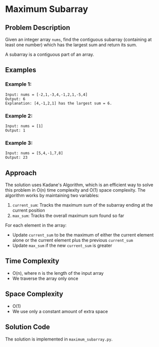 # Maximum Subarray

## Problem Description
Given an integer array `nums`, find the contiguous subarray (containing at least one number) which has the largest sum and return its sum.

A subarray is a contiguous part of an array.

## Examples

### Example 1:
```
Input: nums = [-2,1,-3,4,-1,2,1,-5,4]
Output: 6
Explanation: [4,-1,2,1] has the largest sum = 6.
```

### Example 2:
```
Input: nums = [1]
Output: 1
```

### Example 3:
```
Input: nums = [5,4,-1,7,8]
Output: 23
```

## Approach
The solution uses Kadane's Algorithm, which is an efficient way to solve this problem in O(n) time complexity and O(1) space complexity. The algorithm works by maintaining two variables:
1. `current_sum`: Tracks the maximum sum of the subarray ending at the current position
2. `max_sum`: Tracks the overall maximum sum found so far

For each element in the array:
- Update `current_sum` to be the maximum of either the current element alone or the current element plus the previous `current_sum`
- Update `max_sum` if the new `current_sum` is greater

## Time Complexity
- O(n), where n is the length of the input array
- We traverse the array only once

## Space Complexity
- O(1)
- We use only a constant amount of extra space

## Solution Code
The solution is implemented in `maximum_subarray.py`. 